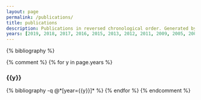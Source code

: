 ```yaml
---
layout: page
permalink: /publications/
title: publications
description: Publications in reversed chronological order. Generated by jekyll-scholar.
years: [2019, 2018, 2017, 2016, 2015, 2013, 2012, 2011, 2009, 2005, 2004]
---
```


{% bibliography %}

{% comment %}
{% for y in page.years %}
  <h3 class="year">{{y}}</h3>
  {% bibliography -q @*[year={{y}}]* %}
{% endfor %}
{% endcomment %}

